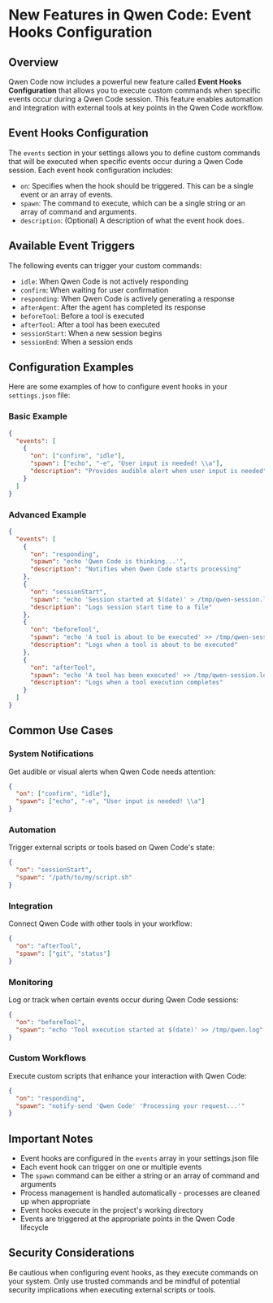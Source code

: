 # New Features in Qwen Code: Event Hooks Configuration

## Overview

Qwen Code now includes a powerful new feature called **Event Hooks Configuration** that allows you to execute custom commands when specific events occur during a Qwen Code session. This feature enables automation and integration with external tools at key points in the Qwen Code workflow.

## Event Hooks Configuration

The `events` section in your settings allows you to define custom commands that will be executed when specific events occur during a Qwen Code session. Each event hook configuration includes:

- `on`: Specifies when the hook should be triggered. This can be a single event or an array of events.
- `spawn`: The command to execute, which can be a single string or an array of command and arguments.
- `description`: (Optional) A description of what the event hook does.

## Available Event Triggers

The following events can trigger your custom commands:

- `idle`: When Qwen Code is not actively responding
- `confirm`: When waiting for user confirmation
- `responding`: When Qwen Code is actively generating a response
- `afterAgent`: After the agent has completed its response
- `beforeTool`: Before a tool is executed
- `afterTool`: After a tool has been executed
- `sessionStart`: When a new session begins
- `sessionEnd`: When a session ends

## Configuration Examples

Here are some examples of how to configure event hooks in your `settings.json` file:

### Basic Example

```json
{
  "events": [
    {
      "on": ["confirm", "idle"],
      "spawn": ["echo", "-e", "User input is needed! \\a"],
      "description": "Provides audible alert when user input is needed"
    }
  ]
}
```

### Advanced Example

```json
{
  "events": [
    {
      "on": "responding",
      "spawn": "echo 'Qwen Code is thinking...'",
      "description": "Notifies when Qwen Code starts processing"
    },
    {
      "on": "sessionStart",
      "spawn": "echo 'Session started at $(date)' > /tmp/qwen-session.log",
      "description": "Logs session start time to a file"
    },
    {
      "on": "beforeTool",
      "spawn": "echo 'A tool is about to be executed' >> /tmp/qwen-session.log",
      "description": "Logs when a tool is about to be executed"
    },
    {
      "on": "afterTool",
      "spawn": "echo 'A tool has been executed' >> /tmp/qwen-session.log",
      "description": "Logs when a tool execution completes"
    }
  ]
}
```

## Common Use Cases

### System Notifications

Get audible or visual alerts when Qwen Code needs attention:

```json
{
  "on": ["confirm", "idle"],
  "spawn": ["echo", "-e", "User input is needed! \\a"]
}
```

### Automation

Trigger external scripts or tools based on Qwen Code's state:

```json
{
  "on": "sessionStart",
  "spawn": "/path/to/my/script.sh"
}
```

### Integration

Connect Qwen Code with other tools in your workflow:

```json
{
  "on": "afterTool",
  "spawn": ["git", "status"]
}
```

### Monitoring

Log or track when certain events occur during Qwen Code sessions:

```json
{
  "on": "beforeTool",
  "spawn": "echo 'Tool execution started at $(date)' >> /tmp/qwen.log"
}
```

### Custom Workflows

Execute custom scripts that enhance your interaction with Qwen Code:

```json
{
  "on": "responding",
  "spawn": "notify-send 'Qwen Code' 'Processing your request...'"
}
```

## Important Notes

- Event hooks are configured in the `events` array in your settings.json file
- Each event hook can trigger on one or multiple events
- The `spawn` command can be either a string or an array of command and arguments
- Process management is handled automatically - processes are cleaned up when appropriate
- Event hooks execute in the project's working directory
- Events are triggered at the appropriate points in the Qwen Code lifecycle

## Security Considerations

Be cautious when configuring event hooks, as they execute commands on your system. Only use trusted commands and be mindful of potential security implications when executing external scripts or tools.
